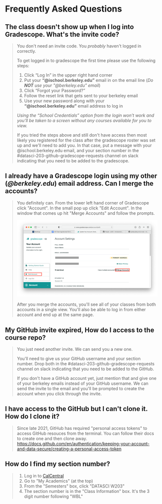 # Frequently Asked Questions

## The class doesn't show up when I log into Gradescope. What's the invite code?

>You don't need an invite code. You _probably_ haven't logged in correctly. 
>
>To get logged in to gradescope the first time please use the following steps:
>
>1. Click “Log In” in the upper right hand corner
>1. Put your **“@ischool.berkeley.edu”** email in on the email line (_Do **NOT** use your "@berkeley.edu" email_)
>1. Click “Forgot your Password?”
>1. Follow the reset link that gets sent  to your berkeley email
>1. Use your new password along with your **“@ischool.berkeley.edu”** email address to log in
>
>_Using the “School Credentials” option from the login won’t work and you’ll be taken to
>a screen without any courses available for you to view._
>
>If you tried the steps above and still don't have access then most likely you registered
>for the class after the gradescope roster was set up and we'll need to add you. In that 
>case, put a message with your @ischool.berkeley.edu email, and your section number in
>the #datasci-203-github-gradescope-requests channel on slack indicating that you need to 
>be added to the gradescope. 

## I already have a Gradescope login using my other (_@berkeley.edu_) email address. Can I merge the accounts?

>You definitely can. From the lower left hand corner of Gradescope click "Account". In the small pop up click "Edit Account". In the window that comes up hit "Merge Accounts" and follow the prompts.
>
>![Merge Accounts Window View](./images/merge.png)
>
> After you merge the accounts, you'll see all of your classes from both accounts in a single view. You'll also be able to log in from either account and end up at the same page.

## My GitHub invite expired, How do I access to the course repo?

>You just need another invite. We can send you a new one. 
>
>You'll need to give us your GitHub username and your section number. Drop both in the 
>#datasci-203-github-gradescope-requests channel on slack indicating that you need to 
>be added to the GitHub.
>
>If you don't have a GitHub account yet, just mention that and give one of your berkeley emails
>instead of your GitHub username. We can send the invite to the email and you'll be prompted 
>to create the account when you click through the invite. 

## I have access to the GitHub but I can't clone it. How do I clone it?

>Since late 2021, GitHub has required "personal access tokens" to access GitHub resouces from 
>the terminal. You can follow their docs to create one and then clone away. 
>https://docs.github.com/en/authentication/keeping-your-account-and-data-secure/creating-a-personal-access-token

## How do I find my section number?

> 1. Log in to [CalCentral](https://calcentral.berkeley.edu/)
> 1. Go to "My Academics" (at the top)
> 1. From the "Semesters" box, click "DATASCI W203" 
> 1. The section number is in the "Class Information" box. It's the 3 digit number following "WBL"
